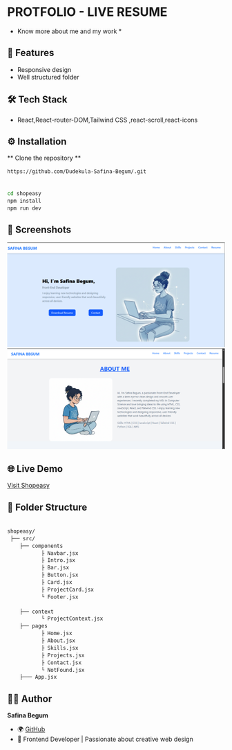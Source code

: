 # PROTFOLIO - LIVE RESUME

* Know more about me and my work *

## 🚀 Features

- Responsive design
- Well structured folder

## 🛠️ Tech Stack

- React,React-router-DOM,Tailwind CSS ,react-scroll,react-icons

## ⚙️ Installation

 ** Clone the repository  **

   ```bash
  https://github.com/Dudekula-Safina-Begum/.git


  cd shopeasy
  npm install
  npm run dev   
  
  ```

## 📸 Screenshots
  ![Homepage](./screenshots/home.png)
![Product Page](./screenshots/about.png)


## 🌐 Live Demo
[Visit Shopeasy]( https://dudekula-safina-begum.github.io//)

## 📁 Folder Structure

``` bash

shopeasy/
 ├── src/
    ├── components
           ├ Navbar.jsx
           ├ Intro.jsx
           ├ Bar.jsx
           ├ Button.jsx
           ├ Card.jsx
           ├ ProjectCard.jsx
           └ Footer.jsx
           
    ├── context
           └ ProjectContext.jsx
    ├── pages
           ├ Home.jsx
           ├ About.jsx
           ├ Skills.jsx
           ├ Projects.jsx
           ├ Contact.jsx
           └ NotFound.jsx
    ├─── App.jsx

```

           
     
## 👩‍💻 Author
**Safina Begum**  
- 🌍 [GitHub](https://github.com/Dudekula-Safina-Begum)  
- 💼 Frontend Developer | Passionate about creative web design
 


